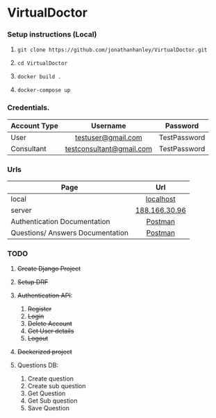 # VirtualDoctor

### Setup instructions (Local)
1.     git clone https://github.com/jonathanhanley/VirtualDoctor.git
2.     cd VirtualDoctor
3.     docker build .
4.     docker-compose up

### Credentials.
| Account Type        | Username           | Password           |
| ------------- |:-------------:| :-------------:| 
| User    | testuser@gmail.com | TestPassword |
| Consultant    | testconsultant@gmail.com | TestPassword |


### Urls
| Page        | Url           |
| ------------- |:-------------:| 
| local     | [localhost](http://localhost) | 
| server     | [188.166.30.96](http://188.166.30.96/) | 
| Authentication Documentation     | [Postman](https://documenter.getpostman.com/view/11213399/UV5c9v2K) | 
| Questions/ Answers Documentation     | [Postman](https://documenter.getpostman.com/view/11213399/UVByKWYC) | 


### TODO
1. ~~Create Django Project~~
2. ~~Setup DRF~~
3. ~~Authentication API~~:
    1. ~~Register~~
    2. ~~Login~~
    3. ~~Delete Account~~
    4. ~~Get User details~~
    5. ~~Logout~~
    
4. ~~Dockerized project~~
    
5. Questions DB:
    1. Create question
    2. Create sub question
    3. Get Question
    4. Get Sub question
    5. Save Question